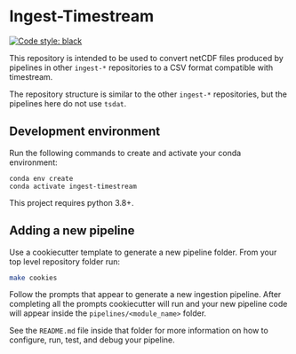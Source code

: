 # Ingest-Timestream

[![Code style: black](https://img.shields.io/badge/code%20style-black-000000.svg)](https://github.com/psf/black)

This repository is intended to be used to convert netCDF files produced by pipelines in other `ingest-*` repositories
to a CSV format compatible with timestream.

The repository structure is similar to the other `ingest-*` repositories, but the pipelines here do not use `tsdat`.

## Development environment

Run the following commands to create and activate your conda environment:

```shell
conda env create
conda activate ingest-timestream
```

This project requires python 3.8+.

## Adding a new pipeline

Use a cookiecutter template to generate a new pipeline folder. From your top level
repository folder run:

```bash
make cookies
```

Follow the prompts that appear to generate a new ingestion pipeline. After completing all the
prompts cookiecutter will run and your new pipeline code will appear inside the
`pipelines/<module_name>` folder.

See the `README.md` file inside that folder for more information on how to configure, run,
test, and debug your pipeline.
